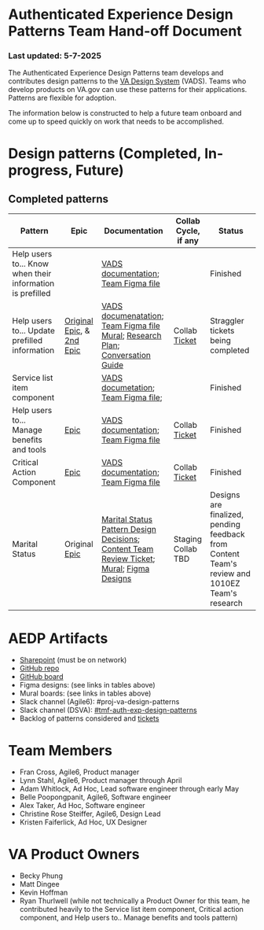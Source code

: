 # Authenticated Experience Design Patterns Team Hand-off Document
### Last updated: 5-7-2025
The Authenticated Experience Design Patterns team develops and contributes design patterns to the [VA Design System](https://design.va.gov/) (VADS). Teams who develop products on VA.gov can use these patterns for their applications. Patterns are flexible for adoption. 

The information below is constructed to help a future team onboard and come up to speed quickly on work that needs to be accomplished.

# Design patterns (Completed, In-progress, Future)

## Completed patterns
Pattern | Epic | Documentation | Collab Cycle, if any | Status
--- | --- | --- | --- | --- 
Help users to... Know when their information is prefilled  |  | [VADS documentation](https://design.va.gov/patterns/help-users-to/know-when-their-information-is-prefilled); [Team Figma file](https://www.figma.com/design/2j01RTqCSJRy4lX3eUOiod/AE-Design-Patterns---Prefill?node-id=0-1&t=Le4l9APPu5SGU0jV-1) | | Finished
Help users to... Update prefilled information|[Original Epic](https://github.com/department-of-veterans-affairs/tmf-auth-exp-design-patterns/issues/17), & [2nd Epic](https://github.com/department-of-veterans-affairs/tmf-auth-exp-design-patterns/issues/282) | [VADS documenatation](https://design.va.gov/patterns/help-users-to/update-prefilled-information); [Team Figma file](https://www.figma.com/design/1z3bAkQl4uR1IvAxmtyqZi/AE-Design-Patterns---Update-Prefill?node-id=0-1&t=Su49Y3xbIt9ud29p-1) [Mural](https://app.mural.co/t/departmentofveteransaffairs9999/m/departmentofveteransaffairs9999/1722517036440/a204683ebc4372199abf3ae7d7f8da6cbd60f6d5?sender=u11b5f7711188298523d03159); [Research Plan](https://github.com/department-of-veterans-affairs/va.gov-team/blob/master/products/authenticated-patterns/Design%20and%20Research/2024-07-Research%20Initiative-One-Prefill/preFillresearchPlan.md); [Conversation Guide](https://github.com/department-of-veterans-affairs/va.gov-team/blob/master/products/authenticated-patterns/Design%20and%20Research/2024-07-Research%20Initiative-One-Prefill/Prefill%20Research%20Study%20Convo%20Guide%2008_19_24.md)| Collab [Ticket](https://github.com/department-of-veterans-affairs/va.gov-team/issues/90181) | Straggler tickets being completed 
Service list item component |   | [VADS documetation](https://design.va.gov/components/service-list-item); [Team Figma file](https://www.figma.com/design/ZIGDfSb8D5YLBdJavzDdqi/AE-Design-Patterns---Service-list?node-id=0-1&t=cfjBFHQtqWBGaRrv-1);  |  |  Finished | 
Help users to... Manage benefits and tools | [Epic](https://github.com/department-of-veterans-affairs/tmf-auth-exp-design-patterns/issues/258) | [VADS documentation](https://design.va.gov/patterns/help-users-to/manage-benefits-and-tools); [Team Figma file](https://www.figma.com/design/ZIGDfSb8D5YLBdJavzDdqi/AE-Design-Patterns---Service-list?node-id=0-1&t=cfjBFHQtqWBGaRrv-1) | Collab [Ticket](https://github.com/department-of-veterans-affairs/va.gov-team/issues/105516) | Finished |
Critical Action Component | [Epic](https://github.com/department-of-veterans-affairs/tmf-auth-exp-design-patterns/issues/302) | [VADS documentation](https://design.va.gov/components/critical-action); [Team Figma file](https://www.figma.com/design/UOx5GSKdZW9GVAjy7078hT/AE-Design-Patterns---Critical-Action?node-id=0-1&t=KXmHDiPelm0bshPq-1)  | Collab [Ticket](https://github.com/department-of-veterans-affairs/va.gov-team/issues/105516) | Finished |
Marital Status | Original [Epic](TBD) | [Marital Status Pattern Design Decisions](https://docs.google.com/spreadsheets/d/1QF-FHZAW3fTNByj-2RWhnDAL7_qcLR_AjVrgA0-ubqM/edit?gid=0#gid=0); [Content Team Review Ticket](https://github.com/department-of-veterans-affairs/va.gov-team/issues/108767); [Mural](https://app.mural.co/t/departmentofveteransaffairs9999/m/departmentofveteransaffairs9999/1742843561511/4f5e5e77a91df7e061628888f10dfb7b10309183); [Figma Designs](https://www.figma.com/design/Ie3VE755qGlK7ONjKGQpNd/AE-Design-Patterns---Marital-Status?node-id=1-128&p=f&t=PqLxgVJITaSqINah-0) | Staging Collab TBD | Designs are finalized, pending feedback from Content Team's review and 1010EZ Team's research 


# AEDP Artifacts
- [Sharepoint](https://dvagov.sharepoint.com/sites/TMFAuthenticatedExperienceDesignPatterns ) (must be on network)
- [GitHub repo](https://github.com/department-of-veterans-affairs/tmf-auth-exp-design-patterns)
- [GitHub board](https://github.com/orgs/department-of-veterans-affairs/projects/1314/views/4?sliceBy%5Bvalue%5D=_noValue)
- Figma designs: (see links in tables above)
- Mural boards: (see links in tables above)
- Slack channel (Agile6): #proj-va-design-patterns
- Slack channel (DSVA): [#tmf-auth-exp-design-patterns](https://dsva.slack.com/archives/C07909N7U8Z)
- Backlog of patterns considered and [tickets](https://github.com/orgs/department-of-veterans-affairs/projects/1314/views/4?sliceBy%5Bvalue%5D=_noValue)

# Team Members
- Fran Cross, Agile6, Product manager
- Lynn Stahl, Agile6, Product manager through April
- Adam Whitlock, Ad Hoc, Lead software engineer through early May
- Belle Poopongpanit, Agile6, Software engineer
- Alex Taker, Ad Hoc, Software engineer
- Christine Rose Steiffer, Agile6, Design Lead
- Kristen Faiferlick, Ad Hoc, UX Designer

# VA Product Owners
- Becky Phung
- Matt Dingee
- Kevin Hoffman
- Ryan Thurlwell (while not technically a Product Owner for this team, he contributed heavily to the Service list item component, Critical action component, and Help users to.. Manage benefits and tools pattern) 
